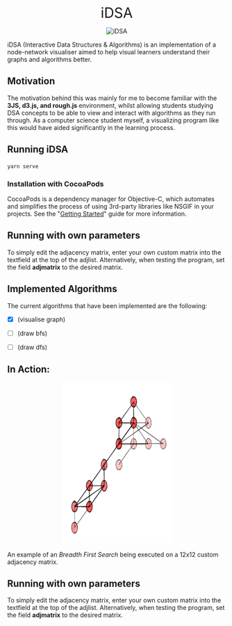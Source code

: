 <div align="center">
  <font size="6"> iDSA</font>
</div>

<p align="center">
 <img src="https://www.pngitem.com/pimgs/m/532-5322220_tree-new-child-node-tree-node-icon-png.png" alt="iDSA" width="10%"/>
</p>



iDSA (Interactive Data Structures & Algorithms) is an implementation of a node-network visualiser aimed to help visual learners understand their graphs and algorithms better.

## Motivation
The motivation behind this was mainly for me to become familiar with the **3JS, d3.js, and rough.js** environment, whilst allowing students studying DSA concepts to be able to view and interact with algorithms as they run through. As a computer science student myself, a visualizing program like this would have aided significantly in the learning process. 


## Running iDSA
```cd iDSA
yarn serve
```      


### Installation with CocoaPods
CocoaPods is a dependency manager for Objective-C, which automates and simplifies the process of using 3rd-party libraries like NSGIF in your projects. See the "[Getting Started](http://guides.cocoapods.org/syntax/podfile.html)" guide for more information.

## Running with own parameters

To simply edit the adjacency matrix, enter your own custom matrix into the textfield at the top of the adjlist. Alternatively, when testing the program, set the field **adjmatrix** to the desired matrix.


## Implemented Algorithms

The current algorithms that have been implemented are the following:

- [x] (visualise graph)
- [ ] (draw bfs)
- [ ] (draw dfs)


## In Action:
<p align="center">
 <img src="https://github.com/heyseppy/InteractDSA/blob/main/2d.jpg" alt="iDSA" width="50%" height="370px/>
 <img src="https://github.com/heyseppy/InteractDSA/blob/main/2021-06-10%2022-02-26.gif" alt="iDSA" width="50%" height="370px"/>
</p>

An example of an *Breadth First Search* being executed on a  12x12 custom adjacency matrix. 
## Running with own parameters
To simply edit the adjacency matrix, enter your own custom matrix into the textfield at the top of the adjlist. Alternatively, when testing the program, set the field **adjmatrix** to the desired matrix.



